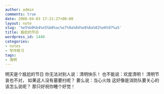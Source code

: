 ```yaml
---
author: admin
comments: true
date: 2008-04-03 17:21:27+00:00
layout: note
slug: '%e5%b0%b4%e5%b0%ac%e7%9a%84%e8%8a%82%e6%97%a5'
title: 尴尬的节日
wordpress_id: 1440
categories:
- notes
- 写作练习
tags:
- 清明
---
```


明天是个尴尬的节日
你无法对别人说：清明快乐！
也不能说：欢度清明！
清明节哀也不对，
如果这人没有墓要扫呢？
要么说：当心火烛
这好像是消防队要关心的
该怎么说呢？
那只好祝你睡个好觉！
